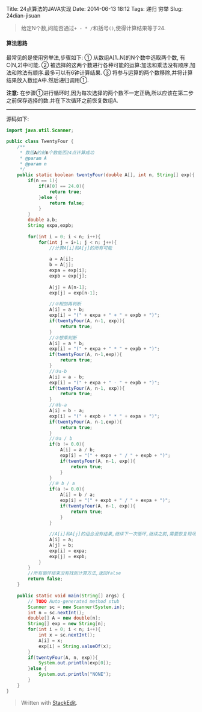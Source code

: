 Title: 24点算法的JAVA实现
Date: 2014-06-13 18:12
Tags: 递归 穷举
Slug: 24dian-jisuan


> 给定N个数,问能否通过`+ - * /`和括号`()`,使得计算结果等于24.

#### 算法思路
最常见的是使用穷举法,步骤如下:
① 从数组A[1..N]的N个数中选取两个数, 有C(N,2)中可能.
② 被选择的这两个数进行各种可能的运算:加法和乘法没有顺序,加法和除法有顺序.最多可以有6钟计算结果.
③ 将参与运算的两个数移除,并将计算结果放入数组A中.然后递归调用①.

**注意:** 在步骤①进行循环时,因为每次选择的两个数不一定正确,所以应该在第二步之前保存选择的数.并在下次循环之前恢复数组A.

---
源码如下:
``` java
import java.util.Scanner;

public class TwentyFour {
	/**
	 * 数组A的前n个数能否24点计算成功
	 * @param A
	 * @param n
	 */
	public static boolean twentyFour(double A[], int n, String[] exp){
		if(n == 1){
			if(A[0] == 24.0){
				return true;
			}else {
				return false;
			}
		}
		double a,b;
		String expa,expb;
	
		for(int i = 0; i < n; i++){
			for(int j = i+1; j < n; j++){
				//计算A[i]和A[j]的所有可能
				
				a = A[i];
				b = A[j];
				expa = exp[i];
				expb = exp[j];
				
				A[j] = A[n-1];
				exp[j] = exp[n-1];
				
				//①相加再判断
				A[i] = a + b;
				exp[i] = "(" + expa + " + " + expb + ")";
				if(twentyFour(A, n-1, exp)){
					return true;
				}
				//②想乘判断
				A[i] = a * b;
				exp[i] = "(" + expa + " * " + expb + ")";
				if(twentyFour(A, n-1,exp)){
					return true;
				}
				//③a-b
				A[i] = a - b;
				exp[i] = "(" + expa + " - " + expb + ")";
				if(twentyFour(A, n-1, exp)){
					return true;
				}
				//④b-a
				A[i] = b - a;
				exp[i] = "(" + expb + " * " + expa + ")";
				if(twentyFour(A, n-1,exp)){
					return true;
				}
				//⑤a / b
				if(b != 0.0){
					A[i] = a / b;
					exp[i] = "(" + expa + " / " + expb + ")";
					if(twentyFour(A, n-1, exp)){
						return true;
					}
				}
				//⑥ b / a
				if(a != 0.0){
					A[i] = b / a;
					exp[i] = "(" + expb + " / " + expa + ")";
					if(twentyFour(A, n-1, exp)){
						return true;
					}
				}
				
				//A[i]和A[j]的组合没有结果,继续下一次循环,继续之前,需要恢复现场给下次循环
				A[i] = a;
				A[j] = b;
				exp[i] = expa;
				exp[j] = expb;
			}
		}
		//所有循环结束没有找到计算方法,返回false
		return false;
	}
	
	public static void main(String[] args) {
		// TODO Auto-generated method stub
		Scanner sc = new Scanner(System.in);
		int n = sc.nextInt();
		double[] A = new double[n];
		String[] exp = new String[n];
		for(int i = 0; i < n; i++){
			int x = sc.nextInt();
			A[i] = x;
			exp[i] = String.valueOf(x);
		}
		if(twentyFour(A, n, exp)){
			System.out.println(exp[0]);
		}else {
			System.out.println("NONE");
		}
	}
}
```



> Written with [StackEdit](https://stackedit.io/).